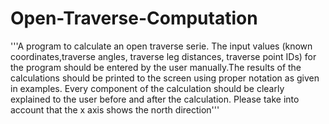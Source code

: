 # Open-Traverse-Computation
'''A program to calculate an open traverse serie. The input values (known coordinates,traverse angles, traverse leg distances, traverse point IDs) for the program should be entered by the user manually.The results of the calculations should be printed to the screen using proper notation as given in examples. Every component of the calculation should be clearly explained to the user before and after the calculation. Please take into account that the x axis shows the north direction'''
